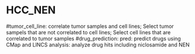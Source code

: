 # HCC_NEN
#tumor_cell_line:
correlate tumor samples and cell lines; Select tumor sampels that are not correlated to cell lines; Select cell lines that are correlated to tumor samples
#drug_prediction:
pred: predict drugs using CMap and LINCS
analysis: analyze drug hits including niclosamide and NEN
